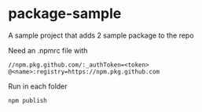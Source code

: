 # package-sample
A sample project that adds 2 sample package to the repo

Need an .npmrc file with
```
//npm.pkg.github.com/:_authToken=<token>
@<name>:registry=https://npm.pkg.github.com
```
Run in each folder
```
npm publish
```
